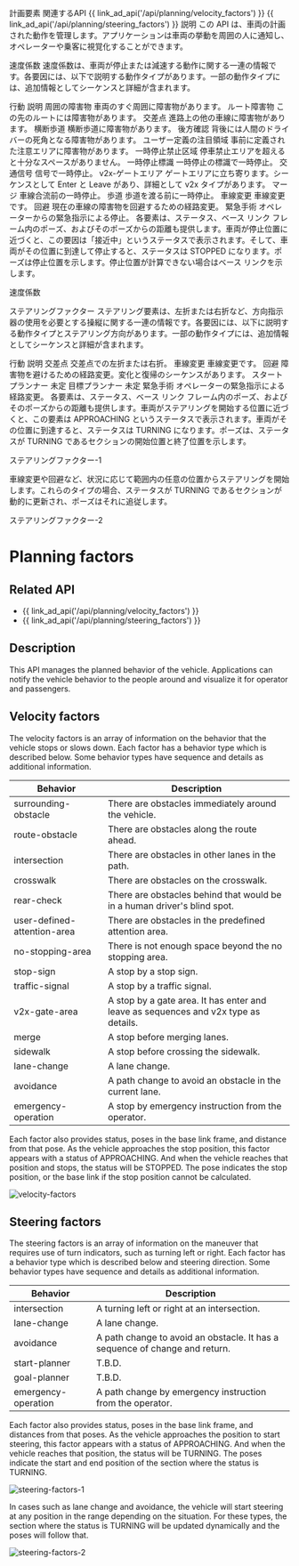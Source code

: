 計画要素
関連するAPI
{{ link_ad_api('/api/planning/velocity_factors') }}
{{ link_ad_api('/api/planning/steering_factors') }}
説明
この API は、車両の計画された動作を管理します。アプリケーションは車両の挙動を周囲の人に通知し、オペレーターや乗客に視覚化することができます。

速度係数
速度係数は、車両が停止または減速する動作に関する一連の情報です。各要因には、以下で説明する動作タイプがあります。一部の動作タイプには、追加情報としてシーケンスと詳細が含まれます。

行動	説明
周囲の障害物	車両のすぐ周囲に障害物があります。
ルート障害物	この先のルートには障害物があります。
交差点	進路上の他の車線に障害物があります。
横断歩道	横断歩道に障害物があります。
後方確認	背後には人間のドライバーの死角となる障害物があります。
ユーザー定義の注目領域	事前に定義された注意エリアに障害物があります。
一時停止禁止区域	停車禁止エリアを超えると十分なスペースがありません。
一時停止標識	一時停止の標識で一時停止。
交通信号	信号で一時停止。
v2x-ゲートエリア	ゲートエリアに立ち寄ります。シーケンスとして Enter と Leave があり、詳細として v2x タイプがあります。
マージ	車線合流前の一時停止。
歩道	歩道を渡る前に一時停止。
車線変更	車線変更です。
回避	現在の車線の障害物を回避するための経路変更。
緊急手術	オペレーターからの緊急指示による停止。
各要素は、ステータス、ベース リンク フレーム内のポーズ、およびそのポーズからの距離も提供します。車両が停止位置に近づくと、この要因は「接近中」というステータスで表示されます。そして、車両がその位置に到達して停止すると、ステータスは STOPPED になります。ポーズは停止位置を示します。停止位置が計算できない場合はベース リンクを示します。

速度係数

ステアリングファクター
ステアリング要素は、左折または右折など、方向指示器の使用を必要とする操縦に関する一連の情報です。各要因には、以下に説明する動作タイプとステアリング方向があります。一部の動作タイプには、追加情報としてシーケンスと詳細が含まれます。

行動	説明
交差点	交差点での左折または右折。
車線変更	車線変更です。
回避	障害物を避けるための経路変更。変化と復帰のシーケンスがあります。
スタートプランナー	未定
目標プランナー	未定
緊急手術	オペレーターの緊急指示による経路変更。
各要素は、ステータス、ベース リンク フレーム内のポーズ、およびそのポーズからの距離も提供します。車両がステアリングを開始する位置に近づくと、この要素は APPROACHING というステータスで表示されます。車両がその位置に到達すると、ステータスは TURNING になります。ポーズは、ステータスが TURNING であるセクションの開始位置と終了位置を示します。

ステアリングファクター-1

車線変更や回避など、状況に応じて範囲内の任意の位置からステアリングを開始します。これらのタイプの場合、ステータスが TURNING であるセクションが動的に更新され、ポーズはそれに追従します。

ステアリングファクター-2
# Planning factors

## Related API

- {{ link_ad_api('/api/planning/velocity_factors') }}
- {{ link_ad_api('/api/planning/steering_factors') }}

## Description

This API manages the planned behavior of the vehicle.
Applications can notify the vehicle behavior to the people around and visualize it for operator and passengers.

## Velocity factors

The velocity factors is an array of information on the behavior that the vehicle stops or slows down.
Each factor has a behavior type which is described below.
Some behavior types have sequence and details as additional information.

| Behavior                    | Description                                                                         |
| --------------------------- | ----------------------------------------------------------------------------------- |
| surrounding-obstacle        | There are obstacles immediately around the vehicle.                                 |
| route-obstacle              | There are obstacles along the route ahead.                                          |
| intersection                | There are obstacles in other lanes in the path.                                     |
| crosswalk                   | There are obstacles on the crosswalk.                                               |
| rear-check                  | There are obstacles behind that would be in a human driver's blind spot.            |
| user-defined-attention-area | There are obstacles in the predefined attention area.                               |
| no-stopping-area            | There is not enough space beyond the no stopping area.                              |
| stop-sign                   | A stop by a stop sign.                                                              |
| traffic-signal              | A stop by a traffic signal.                                                         |
| v2x-gate-area               | A stop by a gate area. It has enter and leave as sequences and v2x type as details. |
| merge                       | A stop before merging lanes.                                                        |
| sidewalk                    | A stop before crossing the sidewalk.                                                |
| lane-change                 | A lane change.                                                                      |
| avoidance                   | A path change to avoid an obstacle in the current lane.                             |
| emergency-operation         | A stop by emergency instruction from the operator.                                  |

Each factor also provides status, poses in the base link frame, and distance from that pose.
As the vehicle approaches the stop position, this factor appears with a status of APPROACHING.
And when the vehicle reaches that position and stops, the status will be STOPPED.
The pose indicates the stop position, or the base link if the stop position cannot be calculated.

![velocity-factors](./planning-factors/velocity-factors.drawio.svg)

## Steering factors

The steering factors is an array of information on the maneuver that requires use of turn indicators, such as turning left or right.
Each factor has a behavior type which is described below and steering direction.
Some behavior types have sequence and details as additional information.

| Behavior            | Description                                                                 |
| ------------------- | --------------------------------------------------------------------------- |
| intersection        | A turning left or right at an intersection.                                 |
| lane-change         | A lane change.                                                              |
| avoidance           | A path change to avoid an obstacle. It has a sequence of change and return. |
| start-planner       | T.B.D.                                                                      |
| goal-planner        | T.B.D.                                                                      |
| emergency-operation | A path change by emergency instruction from the operator.                   |

Each factor also provides status, poses in the base link frame, and distances from that poses.
As the vehicle approaches the position to start steering, this factor appears with a status of APPROACHING.
And when the vehicle reaches that position, the status will be TURNING.
The poses indicate the start and end position of the section where the status is TURNING.

![steering-factors-1](./planning-factors/steering-factors-1.drawio.svg)

In cases such as lane change and avoidance, the vehicle will start steering at any position in the range depending on the situation.
For these types, the section where the status is TURNING will be updated dynamically and the poses will follow that.

![steering-factors-2](./planning-factors/steering-factors-2.drawio.svg)
